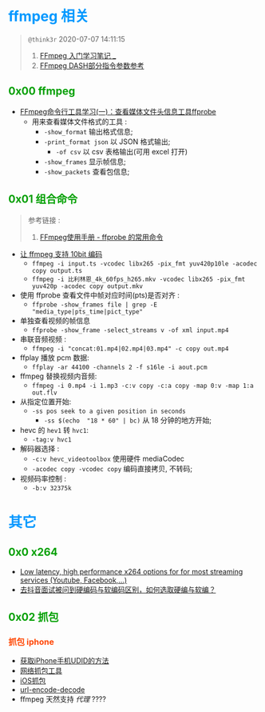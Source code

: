 # <font color=#0099ff> **ffmpeg 相关** </font>

> `@think3r` 2020-07-07 14:11:15
> 1. [FFmpeg 入门学习笔记 _](https://lingyunfx.com/2020/11/21/ffmpeg-used01/)
> 2. [FFmpeg DASH部分指令参数参考](https://www.jianshu.com/p/637553d479b4?utm_campaign=maleskine&utm_content=note&utm_medium=seo_notes&utm_source=recommendation)

## <font color=#009A000> 0x00 ffmpeg </font>

- [FFmpeg命令行工具学习(一)：查看媒体文件头信息工具ffprobe](https://www.cnblogs.com/renhui/p/9209664.html)
  - 用来查看媒体文件格式的工具 :
    - `-show_format`  输出格式信息;
    - `-print_format json` 以 JSON 格式输出;
      - `-of csv` 以 csv 表格输出(可用 excel 打开)
    - `-show_frames` 显示帧信息;
    - `-show_packets` 查看包信息;

## <font color=#009A000> 0x01 组合命令 </font>

> 参考链接 : <br/>
> 1. [FFmpeg使用手册 - ffprobe 的常用命令](http://blog.chinaunix.net/uid-11344913-id-5750194.html)

- [让 ffmpeg 支持 10bit 编码](https://www.cnblogs.com/koder/p/7851387.html)
  - `ffmpeg -i input.ts -vcodec libx265 -pix_fmt yuv420p10le -acodec copy output.ts`
  - `ffmpeg -i 比利林恩_4k_60fps_h265.mkv -vcodec libx265 -pix_fmt yuv420p -acodec copy output.mkv`
- 使用 ffprobe 查看文件中帧对应时间(pts)是否对齐 :
  - `ffprobe -show_frames file | grep -E "media_type|pts_time|pict_type"`
- 单独查看视频的帧信息 
  - `ffprobe -show_frame -select_streams v -of xml input.mp4`
- 串联音频视频 :
  - `ffmpeg -i "concat:01.mp4|02.mp4|03.mp4" -c copy out.mp4`
- ffplay 播放 pcm 数据:
  - `ffplay -ar 44100 -channels 2 -f s16le -i aout.pcm`
- ffmpeg 替换视频内音频:
  - `ffmpeg -i 0.mp4 -i 1.mp3 -c:v copy -c:a copy -map 0:v -map 1:a  out.flv`
- 从指定位置开始:
  - `-ss pos seek to a given position in seconds`
    - `-ss $(echo  "18 * 60" | bc)`  从 18 分钟的地方开始;
- hevc 的 `hev1` 转 `hvc1`:
  - `-tag:v hvc1`
- 解码器选择 :
  - `-c:v hevc_videotoolbox` 使用硬件 mediaCodec
  - `-acodec copy -vcodec copy` 编码直接拷贝, 不转码;
- 视频码率控制 :
  - `-b:v 32375k`

# <font color=#0099ff> **其它** </font>

## <font color=#009A000> 0x0 x264 </font>

- [Low latency, high performance x264 options for for most streaming services (Youtube, Facebook,...)](https://obsproject.com/forum/resources/low-latency-high-performance-x264-options-for-for-most-streaming-services-youtube-facebook.726/)
- [去抖音面试被问到硬编码与软编码区别，如何选取硬编与软编？](https://my.oschina.net/u/4338729/blog/3399299)

## <font color=#009A000> 0x02 抓包 </font>

### <font color=#FF4500> 抓包 iphone </font>

- [获取iPhone手机UDID的方法](https://www.jianshu.com/p/d36943527ad0)
- [网络抓包工具](https://www.jianshu.com/p/98f16d6b8f5f)
- [iOS抓包](https://www.jianshu.com/p/e4165e8149ec)
- [url-encode-decode](https://tool.chinaz.com/tools/urlencode.aspx)
- ffmpeg 天然支持 *代理* ????
